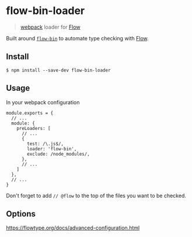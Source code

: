 # flow-bin-loader
> [webpack](https://webpack.github.io/) loader for [Flow](https://flowtype.org/)

Built around [`flow-bin`](https://www.npmjs.com/package/flow-bin) to automate
type checking with [Flow](https://flowtype.org/).

## Install

```{.sh}
$ npm install --save-dev flow-bin-loader
```
## Usage

In your webpack configuration

```{.js}
module.exports = {
  // ...
  module: {
    preLoaders: [
      // ...
      {
        test: /\.js$/,
        loader: 'flow-bin',
        exclude: /node_modules/,
      },
      // ...
    ]
  },
  // ...
}
```

Don't forget to add `// @flow` to the top of the files you want to be checked.

## Options

https://flowtype.org/docs/advanced-configuration.html

